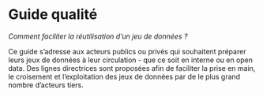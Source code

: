 # Guide qualité

_Comment faciliter la réutilisation d’un jeu de données ?_

Ce guide s’adresse aux acteurs publics ou privés qui souhaitent préparer leurs jeux de données à leur circulation - que ce soit en interne ou en open data. Des lignes directrices sont proposées afin de faciliter la prise en main, le croisement et l’exploitation des jeux de données par de le plus grand nombre d’acteurs tiers.



<CurrentGroupToc></CurrentGroupToc>
